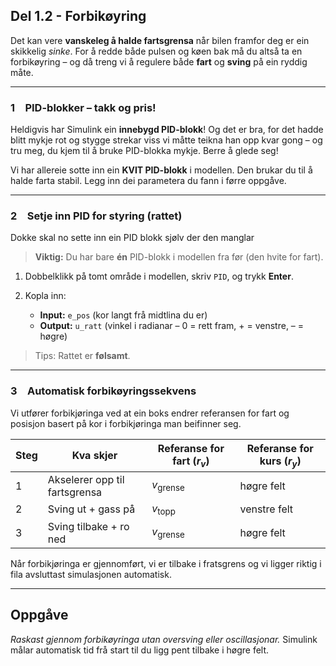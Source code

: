 ## Del 1.2 - Forbikøyring 

Det kan vere **vanskeleg å halde fartsgrensa** når bilen framfor deg er ein skikkelig *sinke*. For å redde både pulsen og køen bak må du altså ta en forbikøyring – og då treng vi å regulere både **fart** og **sving** på ein ryddig måte.

---

### 1 PID-blokker – takk og pris!

Heldigvis har Simulink ein **innebygd PID-blokk**! Og det er bra, for det hadde blitt mykje rot og stygge strekar viss vi måtte teikna han opp kvar gong – og tru meg, du kjem til å bruke PID-blokka mykje. Berre å glede seg!

Vi har allereie sotte inn ein **KVIT PID-blokk** i modellen. Den brukar du til å halde farta stabil. Legg inn dei parametera du fann i førre oppgåve.

---

### 2 Setje inn PID for styring (rattet)
Dokke skal no sette inn ein PID blokk sjølv der den manglar
> **Viktig:** Du har bare **én** PID-blokk i modellen fra før (den hvite for fart).
1. Dobbelklikk på tomt område i modellen, skriv `PID`, og trykk **Enter**.
2. Kopla inn:

   * **Input:** `e_pos` (kor langt frå midtlina du er)
   * **Output:** `u_ratt` (vinkel i radianar – 0 = rett fram, + = venstre, – = høgre)

> Tips: Rattet er **følsamt**.
---

### 3 Automatisk forbikøyringssekvens

Vi utfører forbikjøringa ved at ein boks endrer referansen for fart og posisjon basert på kor i forbikjøringa man beifinner seg.

| Steg | Kva skjer                     | Referanse for fart ($r_v$) | Referanse for kurs ($r_y$) |
| ---- | ----------------------------- | -------------------------- | -------------------------- |
| 1    | Akselerer opp til fartsgrensa | $v_{\text{grense}}$        | høgre felt                   |
| 2    | Sving ut + gass på            | $v_{\text{topp}}$          | venstre felt               |
| 3    | Sving tilbake + ro ned        | $v_{\text{grense}}$        | høgre felt                   |

Når forbikjøringa er gjennomført, vi er tilbake i fratsgrens og vi ligger riktig i fila avsluttast simulasjonen automatisk. 

---
## Oppgåve

*Raskast gjennom forbikøyringa utan oversving eller oscillasjonar.* Simulink målar automatisk tid frå start til du ligg pent tilbake i høgre felt.
